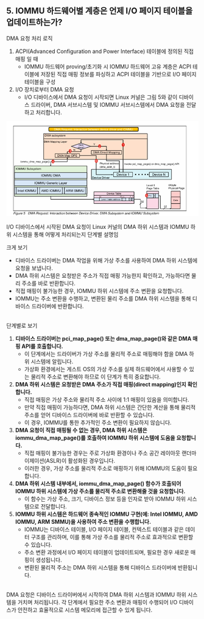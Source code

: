 ## **5. IOMMU 하드웨어별 계층은 언제 I/O 페이지 테이블을 업데이트하는가?**

DMA 요청 처리 로직

1. ACPI(Advanced Configuration and Power Interface) 테이블에 정의된 직접 매핑 일 때
    - IOMMU 하드웨어 proving/초기화 시 IOMMU 하드웨어 고유 계층은 ACPI 테이블에 저장된 직접 매핑 정보를 파싱하고 ACPI 테이블을 기반으로 I/O 페이지 테이블을 구성
2. I/O 장치로부터 DMA 요청
    - I/O 디바이스에서 DMA 요청이 시작되면 Linux 커널은 그림 5와 같이 디바이스 드라이버, DMA 서브시스템 및 IOMMU 서브시스템에서 DMA 요청을 전달하고 처리합니다.



![계층 순서](images/dma_request.png)

 I/O 디바이스에서 시작된 DMA 요청이 Linux 커널의 DMA 하위 시스템과 IOMMU 하위 시스템을 통해 어떻게 처리되는지 단계별 설명임

크게 보기

- 디바이스 드라이버는 DMA 작업을 위해 가상 주소를 사용하여 DMA 하위 시스템에 요청을 보냅니다.
- DMA 하위 시스템은 요청받은 주소가 직접 매핑 가능한지 확인하고, 가능하다면 물리 주소를 바로 반환합니다.
- 직접 매핑이 불가능한 경우, IOMMU 하위 시스템에 주소 변환을 요청합니다.
- IOMMU는 주소 변환을 수행하고, 변환된 물리 주소를 DMA 하위 시스템을 통해 디바이스 드라이버에 반환합니다.<br><br>

단계별로 보기

1. **디바이스 드라이버는 pci_map_page() 또는 dma_map_page()와 같은 DMA 매핑 API를 호출합니다.**
    - 이 단계에서는 드라이버가 가상 주소를 물리적 주소로 매핑해야 함을 DMA 하위 시스템에 알립니다.
    - 가상화 환경에서는 게스트 OS의 가상 주소를 실제 하드웨어에서 사용할 수 있는 물리적 주소로 변환해야 하므로 이 단계가 특히 중요합니다.
2. **DMA 하위 시스템은 요청받은 DMA 주소가 직접 매핑(direct mapping)인지 확인합니다.**
    - 직접 매핑은 가상 주소와 물리적 주소 사이에 1:1 매핑이 있음을 의미합니다.
    - 만약 직접 매핑이 가능하다면, DMA 하위 시스템은 간단한 계산을 통해 물리적 주소를 얻어 디바이스 드라이버에 바로 반환할 수 있습니다.
    - 이 경우, IOMMU를 통한 추가적인 주소 변환이 필요하지 않습니다.
3. **DMA 요청이 직접 매핑될 수 없는 경우, DMA 하위 시스템은 iommu_dma_map_page()를 호출하여 IOMMU 하위 시스템에 도움을 요청합니다.**
    - 직접 매핑이 불가능한 경우는 주로 가상화 환경이나 주소 공간 레이아웃 랜더마이제이션(ASLR)이 활성화된 경우입니다.
    - 이러한 경우, 가상 주소를 물리적 주소로 매핑하기 위해 IOMMU의 도움이 필요합니다.
4. **DMA 하위 시스템 내부에서, iommu_dma_map_page() 함수가 호출되어 IOMMU 하위 시스템에 가상 주소를 물리적 주소로 변환해줄 것을 요청합니다.**
    - 이 함수는 가상 주소, 크기, 디바이스 정보 등을 인자로 받아 IOMMU 하위 시스템으로 전달합니다.
5. **IOMMU 하위 시스템은 하드웨어 종속적인 IOMMU 구현(예: Intel IOMMU, AMD IOMMU, ARM SMMU)을 사용하여 주소 변환을 수행합니다.**
    - IOMMU는 디바이스 테이블, I/O 페이지 테이블, 컨텍스트 테이블과 같은 데이터 구조를 관리하며, 이를 통해 가상 주소를 물리적 주소로 효과적으로 변환할 수 있습니다.
    - 주소 변환 과정에서 I/O 페이지 테이블이 업데이트되며, 필요한 경우 새로운 매핑이 생성됩니다.
    - 변환된 물리적 주소는 DMA 하위 시스템을 통해 디바이스 드라이버에 반환됩니다.<br><br>

DMA 요청은 디바이스 드라이버에서 시작하여 DMA 하위 시스템과 IOMMU 하위 시스템을 거치며 처리됩니다. 각 단계에서 필요한 주소 변환과 매핑이 수행되어 I/O 디바이스가 안전하고 효율적으로 시스템 메모리에 접근할 수 있게 됩니다.